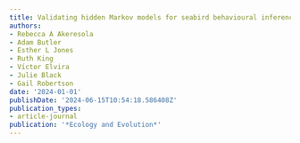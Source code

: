 ```yaml
---
title: Validating hidden Markov models for seabird behavioural inference
authors:
- Rebecca A Akeresola
- Adam Butler
- Esther L Jones
- Ruth King
- Vı́ctor Elvira
- Julie Black
- Gail Robertson
date: '2024-01-01'
publishDate: '2024-06-15T10:54:18.586408Z'
publication_types:
- article-journal
publication: '*Ecology and Evolution*'
---
```

